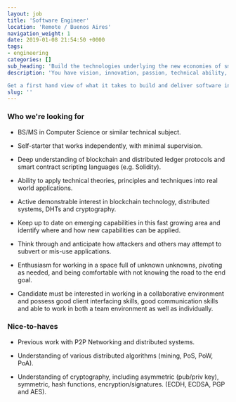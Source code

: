 ```yaml
---
layout: job
title: 'Software Engineer'
location: 'Remote / Buenos Aires'
navigation_weight: 1
date: 2019-01-08 21:54:50 +0000
tags:
- engineering
categories: []
sub_heading: 'Build the technologies underlying the new economies of smart contracts.'
description: 'You have vision, innovation, passion, technical ability, a drive to deliver, as well as collaboration and execution. You are not risk averse and want to build products that will change the world.

Get a first hand view of what it takes to build and deliver software in the blockchain technical security space and help us build and protect the infrastructure of a new economy.'
slug: ''
---
```


<div class="requirements container margin-auto">
  <h3 class="left-aligned job-title">Who we're looking for</h3>
  <ul>
    <li>
      <p class="small left-aligned">BS/MS in Computer Science or similar technical subject.</p>
    </li>
    <li>
      <p class="small left-aligned">Self-starter that works independently, with minimal supervision.</p>
    </li>
    <li>
      <p class="small left-aligned">Deep understanding of blockchain and distributed ledger protocols and smart contract scripting languages (e.g. Solidity).</p>
    </li>
    <li>
      <p class="small left-aligned">Ability to apply technical theories, principles and techniques into real world applications.</p>
    </li>
    <li>
      <p class="small left-aligned">Active demonstrable interest in blockchain technology, distributed systems, DHTs and cryptography.</p>
    </li>
    <li>
      <p class="small left-aligned">Keep up to date on emerging capabilities in this fast growing area and identify where and how new capabilities can be applied.</p>
    </li>
    <li>
      <p class="small left-aligned">Think through and anticipate how attackers and others may attempt to subvert or mis-use applications.</p>
    </li>
    <li>
      <p class="small left-aligned">Enthusiasm for working in a space full of unknown unknowns, pivoting as needed, and being comfortable with not knowing the road to the end goal.</p>
    </li>
    <li>
      <p class="small left-aligned">Candidate must be interested in working in a collaborative environment and possess good client interfacing skills, good communication skills and able to work in both a team environment as well as individually.</p>
    </li>
  </ul>
</div>
<div class="requirements container margin-auto">
  <h3 class="left-aligned job-title">Nice-to-haves</h3>
  <ul>
    <li>
      <p class="small left-aligned">Previous work with P2P Networking and distributed systems.</p>
    </li>
    <li>
      <p class="small left-aligned">Understanding of various distributed algorithms (mining, PoS, PoW, PoA).</p>
    </li>
    <li>
      <p class="small left-aligned">Understanding of cryptography, including asymmetric (pub/priv key), symmetric, hash functions, encryption/signatures. (ECDH, ECDSA, PGP and AES).</p>
    </li>
  </ul>
</div>
